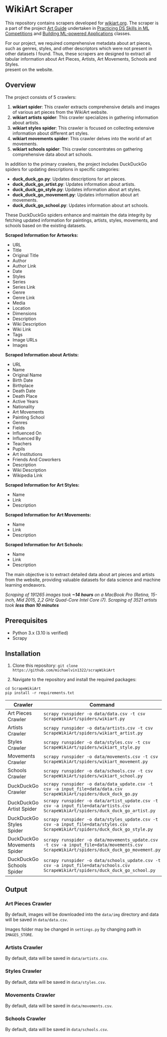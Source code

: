 
# WikiArt Scraper

This repository contains scrapers developed for 
[wikiart.org](https://www.wikiart.org/). The scraper is a part of the 
project [Art Guide](https://github.com/aguschin/art-guide) undertaken in 
[Practicing DS Skills in ML 
Competitions](https://harbour.space/data-science/courses/practicing-ds-skills-in-ml-competitions-alexander-guschin-875) and [Building ML-powered Applications](https://harbour.space/data-science/courses/building-ml-powered-application-alexander-guschin-960) 
classes. 

For our project, we required comprehensive metadata about art pieces, such 
as genres, styles, and other descriptors which were not present in other 
datasets I found. Thus, these scrapers are 
designed to extract all tabular information about Art Pieces, Artists, Art Movements, Schools and Styles.   
present on the website.

## Overview

The project consists of 5 crawlers:

1. **wikiart spider**: This crawler extracts comprehensive details and images of various art pieces from the WikiArt website.
2. **wikiart artists spider**: This crawler specializes in gathering information about artists.
3. **wikiart styles spider**: This crawler is focused on collecting extensive information about different art styles.
4. **wikiart movements spider**: This crawler delves into the world of art movements.
5. **wikiart schools spider**: This crawler concentrates on gathering comprehensive data about art schools.

In addition to the primary crawlers, the project includes DuckDuckGo spiders for updating descriptions in specific categories:

- **duck_duck_go.py**: Updates descriptions for art pieces.
- **duck_duck_go_artist.py**: Updates information about artists.
- **duck_duck_go_style.py**: Updates information about art styles.
- **duck_duck_go_movement.py**: Updates information about art movements.
- **duck_duck_go_school.py**: Updates information about art schools.

These DuckDuckGo spiders enhance and maintain the data integrity by fetching updated information for paintings, artists, styles, movements, and schools based on the existing datasets.

**Scraped Information for Artworks:**
- URL
- Title
- Original Title
- Author
- Author Link
- Date
- Styles
- Series
- Series Link
- Genre
- Genre Link
- Media
- Location
- Dimensions
- Description
- Wiki Description
- Wiki Link
- Tags
- Image URLs
- Images

**Scraped Information about Artists:**
- URL
- Name
- Original Name
- Birth Date
- Birthplace
- Death Date
- Death Place
- Active Years
- Nationality
- Art Movements
- Painting School
- Genres
- Fields
- Influenced On
- Influenced By
- Teachers
- Pupils
- Art Institutions
- Friends And Coworkers
- Description
- Wiki Description
- Wikipedia Link

**Scraped Information for Art Styles:**
- Name
- Link
- Description

**Scraped Information for Art Movements:**
- Name
- Link
- Description

**Scraped Information for Art Schools:**
- Name
- Link
- Description

The main objective is to extract detailed data about art pieces and artists from the website, providing valuable datasets for data science and machine learning endeavors.

*Scraping of 191265 images took **~14 hours** on a MacBook Pro (Retina, 
15-inch, Mid 2015, 2,2 GHz Quad-Core Intel Core i7). Scraping of 3521 
artists took **less than 10 
minutes***

## Prerequisites

- Python 3.x (3.10 is verified)
- Scrapy

## Installation

1. Clone this repository:
`git clone https://github.com/michaelvin1322/scrapWikiArt`

2. Navigate to the repository and install the required packages:

`cd ScrapeWikiArt`\
`pip install -r requirements.txt`

| Crawler | Command                                                                                                                               |
|---------|---------------------------------------------------------------------------------------------------------------------------------------|
| Art Pieces Crawler | `scrapy runspider -o data/data.csv -t csv ScrapeWikiArt/spiders/wikiart.py`                                                                    |
| Artists Crawler | `scrapy runspider -o data/artists.csv -t csv ScrapeWikiArt/spiders/wikiart_artist.py`                                                          |
| Styles Crawler | `scrapy runspider -o data/styles.csv -t csv ScrapeWikiArt/spiders/wikiart_style.py`                                                            |
| Movements Crawler | `scrapy runspider -o data/movements.csv -t csv ScrapeWikiArt/spiders/wikiart_movement.py`                                                      |
| Schools Crawler | `scrapy runspider -o data/schools.csv -t csv ScrapeWikiArt/spiders/wikiart_school.py`                                                  |
| DuckDuckGo Crawler | `scrapy runspider -o data/data_update.csv -t csv -a input_file=data/data.csv ScrapeWikiArt/spiders/duck_duck_go.py`                    |
| DuckDuckGo Artist Spider | `scrapy runspider -o data/artist_update.csv -t csv -a input_file=data/artists.csv ScrapeWikiArt/spiders/duck_duck_go_artist.py`        |
| DuckDuckGo Styles Spider | `scrapy runspider -o data/styles_update.csv -t csv -a input_file=data/styles.csv ScrapeWikiArt/spiders/duck_duck_go_style.py`          |
| DuckDuckGo Movements Spider | `scrapy runspider -o data/movements_update.csv -t csv -a input_file=data/movements.csv ScrapeWikiArt/spiders/duck_duck_go_movement.py` |
| DuckDuckGo Schools Spider | `scrapy runspider -o data/schools_update.csv -t csv -a input_file=data/schools.csv ScrapeWikiArt/spiders/duck_duck_go_school.py`              |

## Output

### Art Pieces Crawler

By default, images will be downloaded into the `data/img` directory and 
data will be saved in `data/data.csv`. 

Images folder may be changed in `settings.py` by changing path in 
`IMAGES_STORE`.

### Artists Crawler

By default, data will be saved in `data/artists.csv`.

### Styles Crawler

By default, data will be saved in `data/styles.csv`.

### Movements Crawler

By default, data will be saved in `data/movements.csv`.

### Schools Crawler

By default, data will be saved in `data/schools.csv`.